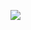 ![](https://www.plantuml.com/plantuml/png/bP0n3i8m34Ltdy8Zh9oWAs80gMo8mJHHOv6caUD0AyJTiIWJ4WE3bwV_dxxS52NHEaIWIr6XJh6BL0gsSrAQy06taHq6xaEqqmMlrj2gSEfFPomvikwhvgg6tsd71ca--idGby00F07AbLCceG5x6MlUfk25bLBdSGFBWfsVxwEupn1p-UH-xZAjMPVYWJJyqMeiOGzu0G00)